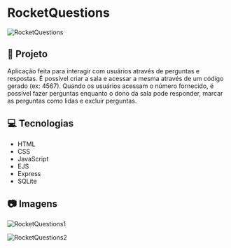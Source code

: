 # RocketQuestions

![RocketQuestions](https://user-images.githubusercontent.com/71149968/124654191-40cdde80-de6c-11eb-94d6-58bd6413fd7c.png)

## 🚀 Projeto

Aplicação feita para interagir com usuários através de perguntas e respostas. É possível criar a sala e acessar a mesma através de um código gerado (ex: 4567). Quando os usuários acessam o número fornecido, é possível fazer perguntas enquanto o dono da sala pode responder, marcar as perguntas como lidas e excluir perguntas.

## 💻 Tecnologias

- HTML
- CSS
- JavaScript
- EJS
- Express
- SQLite

## 📷 Imagens

![RocketQuestions1](https://user-images.githubusercontent.com/71149968/124654191-40cdde80-de6c-11eb-94d6-58bd6413fd7c.png)

![RocketQuestions2](https://user-images.githubusercontent.com/71149968/124654284-63f88e00-de6c-11eb-93ee-b435599e8f15.png)
